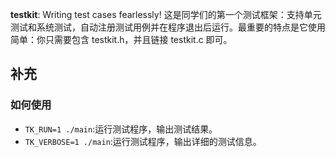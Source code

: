 **testkit**: Writing test cases fearlessly! 这是同学们的第一个测试框架：支持单元测试和系统测试，自动注册测试用例并在程序退出后运行。最重要的特点是它使用简单：你只需要包含 testkit.h，并且链接 testkit.c 即可。

## 补充
### 如何使用
- `TK_RUN=1 ./main`:运行测试程序，输出测试结果。
- `TK_VERBOSE=1 ./main`:运行测试程序，输出详细的测试信息。